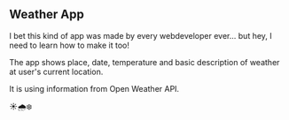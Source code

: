 ## Weather App

I bet this kind of app was made by every webdeveloper ever... but hey, I need to learn how to make it too!

The app shows place, date, temperature and basic description of weather at user's current location.

It is using information from Open Weather API.

☀️🌧️❄️